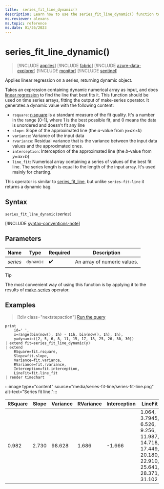 ```yaml
---
title:  series_fit_line_dynamic()
description: Learn how to use the series_fit_line_dynamic() function to apply a linear regression on a series to return a dynamic object.
ms.reviewer: alexans
ms.topic: reference
ms.date: 01/26/2023
---
```

# series_fit_line_dynamic()

> [!INCLUDE [applies](../includes/applies-to-version/applies.md)] [!INCLUDE [fabric](../includes/applies-to-version/fabric.md)] [!INCLUDE [azure-data-explorer](../includes/applies-to-version/azure-data-explorer.md)] [!INCLUDE [monitor](../includes/applies-to-version/monitor.md)] [!INCLUDE [sentinel](../includes/applies-to-version/sentinel.md)]

Applies linear regression on a series, returning dynamic object.  

Takes an expression containing dynamic numerical array as input, and does [linear regression](https://en.wikipedia.org/wiki/Line_fitting) to find the line that best fits it. This function should be used on time series arrays, fitting the output of make-series operator. It generates a dynamic value with the following content:

* `rsquare`: [r-square](https://en.wikipedia.org/wiki/Coefficient_of_determination) is a standard measure of the fit quality. It's a number in the range [0-1], where 1 is the best possible fit, and 0 means the data is unordered and doesn't fit any line
* `slope`: Slope of the approximated line (the *a*-value from *y=ax+b*)
* `variance`: Variance of the input data
* `rvariance`: Residual variance that is the variance between the input data values and the approximated ones.
* `interception`: Interception of the approximated line (the *b*-value from *y=ax+b*)
* `line_fit`: Numerical array containing a series of values of the best fit line. The series length is equal to the length of the input array. It's used mainly for charting.

This operator is similar to [series_fit_line](series-fit-line-function.md), but unlike `series-fit-line` it returns a dynamic bag.

## Syntax

`series_fit_line_dynamic(`*series*`)`

[!INCLUDE [syntax-conventions-note](../includes/syntax-conventions-note.md)]

## Parameters

| Name | Type | Required | Description |
|--|--|--|--|
| *series* | `dynamic` |  :heavy_check_mark: | An array of numeric values.|

> [!TIP]
> The most convenient way of using this function is by applying it to the results of [make-series](make-series-operator.md) operator.

## Examples

> [!div class="nextstepaction"]
> <a href="https://dataexplorer.azure.com/clusters/kvc9rf7q4d68qcw5sk2d6f.northeurope/databases/MyDatabase?query=H4sIAAAAAAAAA11OTWvDMAy9F/ofdGsCXqkztu7ia2HQUwu7jBG8RG0ErZIp3tbAfvyU2IN2Bpn3Jft1QhzmM9BDtVvAwkRyceL5iNk7ccbtd5YbsE0Od2BtY+BWjVfcG1w9sD9Tlb0WBh4MPBp40oDVUWbXOsoLxYVa96tx3vL57AfwEpBrOFBwPQphXyosT8RY/r05XAXjf7v9x6cXdBpdSj/h1GR/aruo9yNK6osX8lxF4yuR5O1uTPnnPnNAqbAL1PIUoCshZbZadqP9R3sqrmBsLNoXBQKdsWq8hF+uDo0sdgEAAA==" target="_blank">Run the query</a>

```kusto
print
    id=' ',
    x=range(bin(now(), 1h) - 11h, bin(now(), 1h), 1h),
    y=dynamic([2, 5, 6, 8, 11, 15, 17, 18, 25, 26, 30, 30])
| extend fit=series_fit_line_dynamic(y)
| extend
    RSquare=fit.rsquare,
    Slope=fit.slope,
    Variance=fit.variance,
    RVariance=fit.rvariance,
    Interception=fit.interception,
    LineFit=fit.line_fit
| render timechart
```

:::image type="content" source="media/series-fit-line/series-fit-line.png" alt-text="Series fit line.":::

| RSquare | Slope | Variance | RVariance | Interception | LineFit                                                                                     |
|---------|-------|----------|-----------|--------------|---------------------------------------------------------------------------------------------|
| 0.982   | 2.730 | 98.628   | 1.686     | -1.666       | 1.064, 3.7945, 6.526, 9.256, 11.987, 14.718, 17.449, 20.180, 22.910, 25.641, 28.371, 31.102 |
